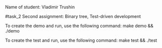 Name of student: Vladimir Trushin

#task_2
Second assignment: Binary tree, Test-driven development

To create the demo and run, use the following command:
make demo && ./demo

To create the test and run, use the following command:
make test && ./test
